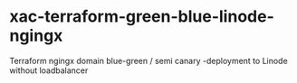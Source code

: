 # xac-terraform-green-blue-linode-ngingx
Terraform ngingx domain blue-green / semi canary -deployment to Linode without loadbalancer
